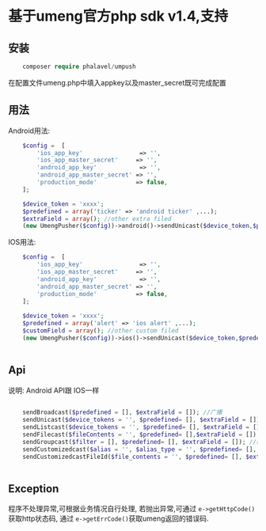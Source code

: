 # 基于umeng官方php sdk v1.4,支持

## 安装
```php
    composer require phalavel/umpush
```

在配置文件umeng.php中填入appkey以及master_secret既可完成配置

## 用法

Android用法:
```php
    $config =  [
        'ios_app_key'                => '',
        'ios_app_master_secret'     => '',
        'android_app_key'            => '',
        'android_app_master_secret' => '',
        'production_mode'           => false,
    ];

    $device_token = 'xxxx';
    $predefined = array('ticker' => 'android ticker' ,...);
    $extraField = array(); //other extra filed
    (new UmengPusher($config))->android()->sendUnicast($device_token,$predefined,$extraField); //单播

```

IOS用法:

```php
    $config =  [
        'ios_app_key'                => '',
        'ios_app_master_secret'     => '',
        'android_app_key'            => '',
        'android_app_master_secret' => '',
        'production_mode'           => false,
    ];
    
    $device_token = 'xxxx';
    $predefined = array('alert' => 'ios alert' ,...);
    $customField = array(); //other custom filed
    (new UmengPusher($config))->ios()->sendUnicast($device_token,$predefined,$customField); //单播
    
```

## Api

说明: Android API跟 IOS一样

```php
    
    sendBroadcast($predefined = [], $extraField = []); //广播
    sendUnicast($device_tokens = '', $predefined= [], $extraField = []); //单播
    sendListcast($device_tokens = '', $predefined= [], $extraField = []); //列播
    sendFilecast($fileContents = '', $predefined= [],$extraField = []); //文件播
    sendGroupcast($filter = [], $predefined= [], $extraField = []); //组播
    sendCustomizedcast($alias = '', $alias_type = '', $predefined= [], $extraField = []); //自定义播,通过alias
    sendCustomizedcastFileId($file_contents = '', $predefined= [], $extraField = []); //自定义播,通过file_id
    
```

## Exception

程序不处理异常,可根据业务情况自行处理, 若抛出异常,可通过 `e->getHttpCode()` 获取http状态码, 通过 `e->getErrCode()`获取umeng返回的错误码.

